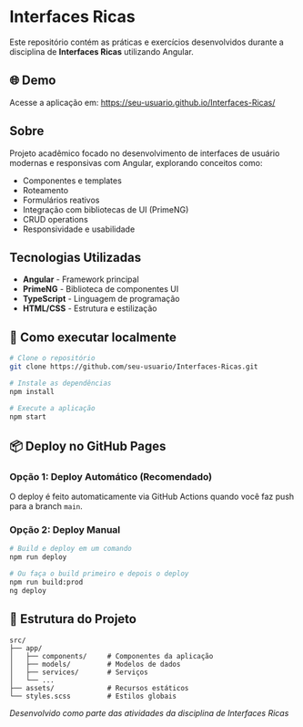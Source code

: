 # Interfaces Ricas

Este repositório contém as práticas e exercícios desenvolvidos durante a disciplina de **Interfaces Ricas** utilizando Angular.

## 🌐 Demo

Acesse a aplicação em: https://seu-usuario.github.io/Interfaces-Ricas/

## Sobre

Projeto acadêmico focado no desenvolvimento de interfaces de usuário modernas e responsivas com Angular, explorando conceitos como:

- Componentes e templates
- Roteamento
- Formulários reativos
- Integração com bibliotecas de UI (PrimeNG)
- CRUD operations
- Responsividade e usabilidade

## Tecnologias Utilizadas

- **Angular** - Framework principal
- **PrimeNG** - Biblioteca de componentes UI
- **TypeScript** - Linguagem de programação
- **HTML/CSS** - Estrutura e estilização

## 🚀 Como executar localmente

```bash
# Clone o repositório
git clone https://github.com/seu-usuario/Interfaces-Ricas.git

# Instale as dependências
npm install

# Execute a aplicação
npm start
```

## 📦 Deploy no GitHub Pages

### Opção 1: Deploy Automático (Recomendado)
O deploy é feito automaticamente via GitHub Actions quando você faz push para a branch `main`.

### Opção 2: Deploy Manual
```bash
# Build e deploy em um comando
npm run deploy

# Ou faça o build primeiro e depois o deploy
npm run build:prod
ng deploy
```

## 📁 Estrutura do Projeto

```
src/
├── app/
│   ├── components/     # Componentes da aplicação
│   ├── models/         # Modelos de dados
│   ├── services/       # Serviços
│   └── ...
├── assets/             # Recursos estáticos
└── styles.scss         # Estilos globais
```

*Desenvolvido como parte das atividades da disciplina de Interfaces Ricas*